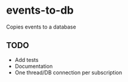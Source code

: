 # events-to-db

Copies events to a database

## TODO

- Add tests
- Documentation
- One thread/DB connection per subscription
